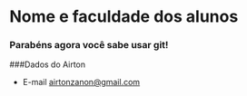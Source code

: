 # Nome e faculdade dos alunos
### Parabéns agora você sabe usar git!

###Dados do Airton
* E-mail airtonzanon@gmail.com
